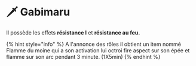 # 🗡 Gabimaru

Il possède les effets **résistance I** et **résistance au feu.**

{% hint style="info" %}
A l'annonce des rôles il obtient un item nommé Flamme du moine qui a son activation lui octroi fire aspect sur son épée et flamme sur son arc pendant 3 minute. (1X5min)
{% endhint %}
